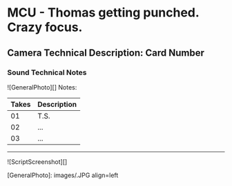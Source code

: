 # MCU - Thomas getting punched. Crazy focus.

## Camera Technical Description: Card Number

### Sound Technical Notes

![GeneralPhoto][]
Notes: 

| Takes | Description |
|:---|:----|
| 01 | T.S. |
| 02 | ... |
| 03 | ... |
----

![ScriptScreenshot][]


[GeneralPhoto]:  images/.JPG align=left
